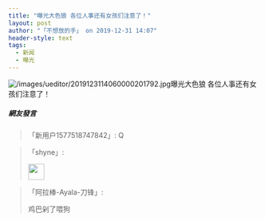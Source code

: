 ```yaml
---
title: "曝光大色狼 各位人事还有女孩们注意了！"
layout: post
author: "「不想放的手」 on 2019-12-31 14:07"
header-style: text
tags:
  - 新闻
  - 曝光
---
```


<img src="http://images.feileyuan.com/images/ueditor/2019123114060000201792.jpg" title="/images/ueditor/2019123114060000201792.jpg" alt="/images/ueditor/2019123114060000201792.jpg">曝光大色狼 各位人事还有女孩们注意了！<input type="hidden" value="菲乐园提供">

##### 網友發言 
> 「新用户1577518747842」:
> Q

> 「shyne」:
> <p><img src="https://images.feileyuan.com/images/ueditor/dialogs/emotion/images/default/df_003.gif" width="32" height="32"></p>

> 「阿拉棒-Ayala-刀锋」:
> <p>鸡巴剁了喂狗</p>


